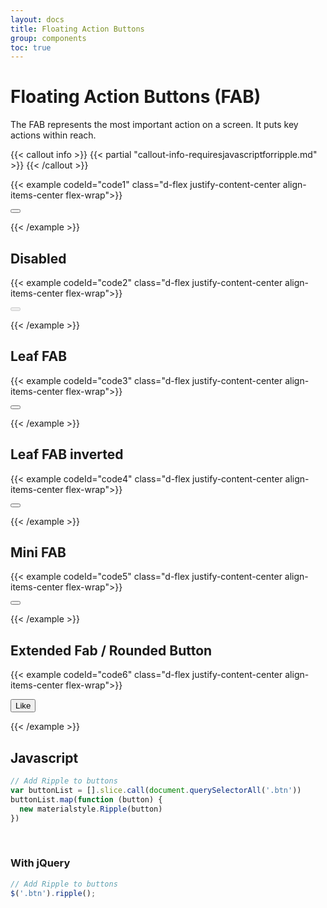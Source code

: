 ```yaml
---
layout: docs
title: Floating Action Buttons
group: components
toc: true
---
```


# Floating Action Buttons (FAB)

The FAB represents the most important action on a screen. It puts key actions within reach.

{{< callout info >}}
{{< partial "callout-info-requiresjavascriptforripple.md" >}}
{{< /callout >}}

{{< example codeId="code1" class="d-flex justify-content-center align-items-center flex-wrap">}}

<button type="button" class="btn btn-fab btn-purple">
  <i class="bi bi-heart-fill"></i>
</button>

{{< /example >}}

## Disabled
{{< example codeId="code2" class="d-flex justify-content-center align-items-center flex-wrap">}}

<button type="button" class="btn btn-fab btn-purple" disabled>
  <i class="bi bi-heart-fill"></i>
</button>

{{< /example >}}

## Leaf FAB
{{< example codeId="code3" class="d-flex justify-content-center align-items-center flex-wrap">}}

<button type="button" class="btn btn-fab leaf-fab btn-purple">
  <i class="bi bi-heart-fill"></i>
</button>

{{< /example >}}

## Leaf FAB inverted
{{< example codeId="code4" class="d-flex justify-content-center align-items-center flex-wrap">}}

<button type="button" class="btn btn-fab leaf-fab-inverted btn-purple">
  <i class="bi bi-heart-fill"></i>
</button>
        
{{< /example >}}

## Mini FAB
{{< example codeId="code5" class="d-flex justify-content-center align-items-center flex-wrap">}}

<button type="button" class="btn btn-fab mini-fab btn-purple">
  <i class="bi bi-heart-fill"></i>
</button>
        
{{< /example >}}

## Extended Fab / Rounded Button
{{< example codeId="code6" class="d-flex justify-content-center align-items-center flex-wrap">}}

<button type="button" class="btn btn-purple btn-lg rounded-pill">
  <i class="bi bi-heart-fill"></i> Like
</button>
        
{{< /example >}}

## Javascript
```javascript
// Add Ripple to buttons
var buttonList = [].slice.call(document.querySelectorAll('.btn'))
buttonList.map(function (button) {
  new materialstyle.Ripple(button)
})
```

<br>

### With jQuery
```javascript
// Add Ripple to buttons
$('.btn').ripple();
```
